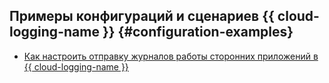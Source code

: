 ## Примеры конфигураций и сценариев {{ cloud-logging-name }} {#configuration-examples}

* [Как настроить отправку журналов работы сторонних приложений в {{ cloud-logging-name }}](sending-logs-from-third-party-libraries-and-apps.md)
